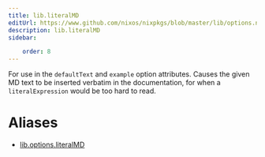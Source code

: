 ```yaml
---
title: lib.literalMD
editUrl: https://www.github.com/nixos/nixpkgs/blob/master/lib/options.nix#L404C15
description: lib.literalMD
sidebar:

    order: 8
---
```


For use in the `defaultText` and `example` option attributes. Causes the
given MD text to be inserted verbatim in the documentation, for when
a `literalExpression` would be too hard to read.


# Aliases

- [lib.options.literalMD](reference/lib/options/lib-options-literalMD)


